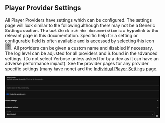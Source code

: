 ## Player Provider Settings

All Player Providers have settings which can be configured. The settings page will look similar to the following although there may not be a Generic Settings section. The text `Check out the documentation` is a hyperlink to the relevant page in this documentation. Specific help for a setting or configurable field is often available and is accessed by selecting this icon ![image](../assets/icons/question-mark.png). All providers can be given a custom name and disabled if necessary. The log level can be adjusted for all providers and is found in the advanced settings. (Do not select Verbose unless asked for by a dev as it can have an adverse performance impact). See the provider pages for any provider specific settings (many have none) and the [Individual Player Settings](individual-player.md) page.

![image](../assets/screenshots/generic-settings.png)
